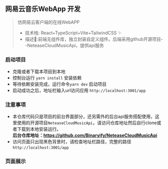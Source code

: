 
## 网易云音乐WebApp 开发
> 仿网易云客户端的在线WebAPP
> * 技术栈: React+TypeScript+Vite+TailwindCSS ✨
> * 描述🔧:前端无组件库，独立封装自定义组件。后端采用github开源项目--NeteaseCloudMusicApi，提供api服务<br/>


### 启动项目
* 克隆或者下载本项目到本地
* 控制台运行 `yarn install` 安装依赖
* 等待依赖安装完成，运行命令`yarn dev` 启动项目
* 启动成功之后，地址栏输入url访问应用 `http://localhost:3001/app`
### 注意事项
* 本仓库代码只是项目的前台界面部分，还另需外的后台api服务搭配使用，这里使用的开源项目`NeteaseCloudMusicApi`，请访问仓库地址然后自行clone或者下载到本地安装运行。<br>
**后台仓库地址：https://github.com/Binaryify/NeteaseCloudMusicApi**
* 访问页面只出现黑色背景时，请检查地址栏路径，完整的路径 `http://localhost:3001/app`
### 页面展示


